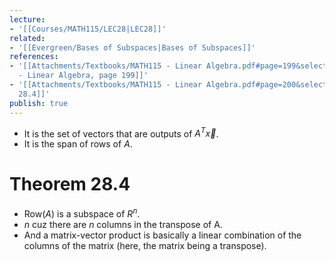 ```yaml
---
lecture:
- '[[Courses/MATH115/LEC28|LEC28]]'
related:
- '[[Evergreen/Bases of Subspaces|Bases of Subspaces]]'
references:
- '[[Attachments/Textbooks/MATH115 - Linear Algebra.pdf#page=199&selection=309,0,309,25|MATH115
  - Linear Algebra, page 199]]'
- '[[Attachments/Textbooks/MATH115 - Linear Algebra.pdf#page=200&selection=0,12,0,12|Theorem
  28.4]]'
publish: true
---
```


- It is the set of vectors that are outputs of $A^T\vec x$.
- It is the span of rows of $A$.

# Theorem 28.4
- $\text{Row}(A)$ is a subspace of $R^n$.
- $n$ cuz there are $n$ columns in the transpose of A.
- And a matrix-vector product is basically a linear combination of the columns of the matrix (here, the matrix being a transpose).